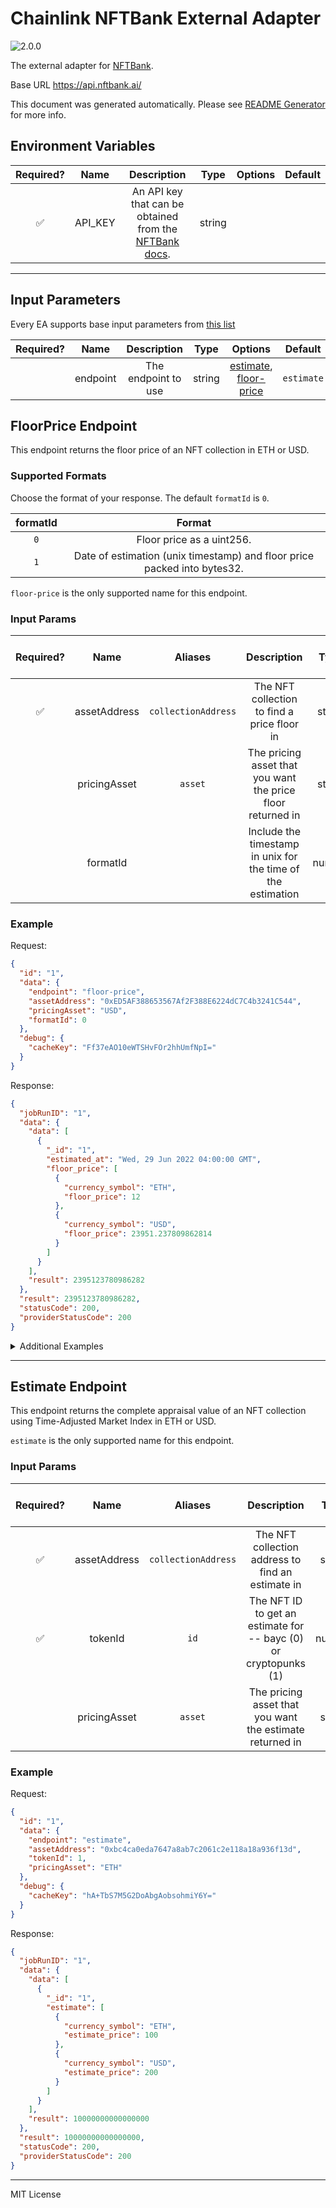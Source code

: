 # Chainlink NFTBank External Adapter

![2.0.0](https://img.shields.io/github/package-json/v/linkpoolio/adapters?filename=packages/nftbank/package.json)

The external adapter for [NFTBank](https://nftbank.ai/).

Base URL https://api.nftbank.ai/

This document was generated automatically. Please see [README Generator](../../scripts#readme-generator) for more info.

## Environment Variables

| Required? |  Name   |                                    Description                                     |  Type  | Options | Default |
| :-------: | :-----: | :--------------------------------------------------------------------------------: | :----: | :-----: | :-----: |
|    ✅     | API_KEY | An API key that can be obtained from the [NFTBank docs](https://docs.nftbank.ai/). | string |         |         |

---

## Input Parameters

Every EA supports base input parameters from [this list](../../core/bootstrap#base-input-parameters)

| Required? |   Name   |     Description     |  Type  |                               Options                               |  Default   |
| :-------: | :------: | :-----------------: | :----: | :-----------------------------------------------------------------: | :--------: |
|           | endpoint | The endpoint to use | string | [estimate](#estimate-endpoint), [floor-price](#floorprice-endpoint) | `estimate` |

## FloorPrice Endpoint

This endpoint returns the floor price of an NFT collection in ETH or USD.

### Supported Formats

Choose the format of your response. The default `formatId` is `0`.

| formatId |                                  Format                                  |
| :------: | :----------------------------------------------------------------------: |
|   `0`    |                        Floor price as a uint256.                         |
|   `1`    | Date of estimation (unix timestamp) and floor price packed into bytes32. |

`floor-price` is the only supported name for this endpoint.

### Input Params

| Required? |     Name     |       Aliases       |                         Description                          |  Type  |   Options    | Default | Depends On | Not Valid With |
| :-------: | :----------: | :-----------------: | :----------------------------------------------------------: | :----: | :----------: | :-----: | :--------: | :------------: |
|    ✅     | assetAddress | `collectionAddress` |         The NFT collection to find a price floor in          | string |              |         |            |                |
|           | pricingAsset |       `asset`       | The pricing asset that you want the price floor returned in  | string | `ETH`, `USD` |  `ETH`  |            |                |
|           |   formatId   |                     | Include the timestamp in unix for the time of the estimation | number |   `0`, `1`   |         |            |                |

### Example

Request:

```json
{
  "id": "1",
  "data": {
    "endpoint": "floor-price",
    "assetAddress": "0xED5AF388653567Af2F388E6224dC7C4b3241C544",
    "pricingAsset": "USD",
    "formatId": 0
  },
  "debug": {
    "cacheKey": "Ff37eAO10eWTSHvFOr2hhUmfNpI="
  }
}
```

Response:

```json
{
  "jobRunID": "1",
  "data": {
    "data": [
      {
        "_id": "1",
        "estimated_at": "Wed, 29 Jun 2022 04:00:00 GMT",
        "floor_price": [
          {
            "currency_symbol": "ETH",
            "floor_price": 12
          },
          {
            "currency_symbol": "USD",
            "floor_price": 23951.237809862814
          }
        ]
      }
    ],
    "result": 2395123780986282
  },
  "result": 2395123780986282,
  "statusCode": 200,
  "providerStatusCode": 200
}
```

<details>
<summary>Additional Examples</summary>

Request:

```json
{
  "id": "1",
  "data": {
    "endpoint": "floor-price",
    "assetAddress": "0xED5AF388653567Af2F388E6224dC7C4b3241C544",
    "pricingAsset": "USD",
    "formatId": 0
  },
  "debug": {
    "cacheKey": "Ff37eAO10eWTSHvFOr2hhUmfNpI="
  }
}
```

Response:

```json
{
  "jobRunID": "1",
  "data": {
    "data": [
      {
        "_id": "1",
        "estimated_at": "Wed, 29 Jun 2022 04:00:00 GMT",
        "floor_price": [
          {
            "currency_symbol": "ETH",
            "floor_price": 12
          },
          {
            "currency_symbol": "USD",
            "floor_price": 23951.237809862814
          }
        ]
      }
    ],
    "result": 2395123780986282
  },
  "result": 2395123780986282,
  "statusCode": 200,
  "providerStatusCode": 200
}
```

</details>

---

## Estimate Endpoint

This endpoint returns the complete appraisal value of an NFT collection using Time-Adjusted Market Index in ETH or USD.

`estimate` is the only supported name for this endpoint.

### Input Params

| Required? |     Name     |       Aliases       |                           Description                            |  Type  |   Options    | Default | Depends On | Not Valid With |
| :-------: | :----------: | :-----------------: | :--------------------------------------------------------------: | :----: | :----------: | :-----: | :--------: | :------------: |
|    ✅     | assetAddress | `collectionAddress` |        The NFT collection address to find an estimate in         | string |              |         |            |                |
|    ✅     |   tokenId    |        `id`         | The NFT ID to get an estimate for -- bayc (0) or cryptopunks (1) | number |              |         |            |                |
|           | pricingAsset |       `asset`       |     The pricing asset that you want the estimate returned in     | string | `ETH`, `USD` |  `ETH`  |            |                |

### Example

Request:

```json
{
  "id": "1",
  "data": {
    "endpoint": "estimate",
    "assetAddress": "0xbc4ca0eda7647a8ab7c2061c2e118a18a936f13d",
    "tokenId": 1,
    "pricingAsset": "ETH"
  },
  "debug": {
    "cacheKey": "hA+TbS7M5G2DoAbgAobsohmiY6Y="
  }
}
```

Response:

```json
{
  "jobRunID": "1",
  "data": {
    "data": [
      {
        "_id": "1",
        "estimate": [
          {
            "currency_symbol": "ETH",
            "estimate_price": 100
          },
          {
            "currency_symbol": "USD",
            "estimate_price": 200
          }
        ]
      }
    ],
    "result": 10000000000000000
  },
  "result": 10000000000000000,
  "statusCode": 200,
  "providerStatusCode": 200
}
```

---

MIT License
